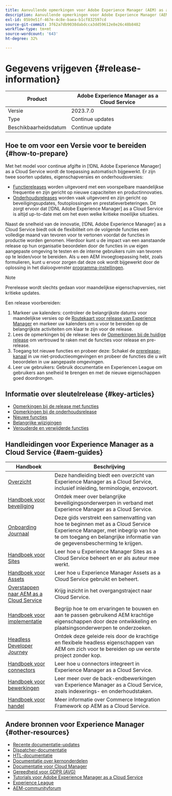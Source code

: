 ```yaml
---
title: Aanvullende opmerkingen voor Adobe Experience Manager (AEM) as a Cloud Service.
description: Aanvullende opmerkingen voor Adobe Experience Manager (AEM) as a Cloud Service.
exl-id: 05b9e51f-467e-4c8e-baea-b1cf832597cd
source-git-commit: 3f62a7db9038dabdcca3dd59612e8e26c48b8482
workflow-type: tm+mt
source-wordcount: '643'
ht-degree: 32%

---
```


# Gegevens vrijgeven {#release-information}

| Product | Adobe Experience Manager as a Cloud Service |
|---|---|
| Versie | 2023.7.0 |
| Type | Continue updates |
| Beschikbaarheidsdatum | Continue update |

## Hoe te om voor een Versie voor te bereiden {#how-to-prepare}

Met het model voor continue afgifte in [!DNL Adobe Experience Manager] as a Cloud Service wordt de toepassing automatisch bijgewerkt. Er zijn twee soorten updates, eigenschapversies en onderhoudsversies:

* [Functiereleases](/help/release-notes/release-notes-cloud/release-notes-current.md) worden uitgevoerd met een voorspelbare maandelijkse frequentie en zijn gericht op nieuwe capaciteiten en productinnovaties.
* [Onderhoudsreleases](/help/release-notes/maintenance/latest.md) worden vaak uitgevoerd en zijn gericht op beveiligingsupdates, foutoplossingen en prestatieverbeteringen. Dit zorgt ervoor dat [!DNL Adobe Experience Manager] as a Cloud Service is altijd up-to-date met om het even welke kritieke moeilijke situaties.

Naast de snelheid van de innovatie, [!DNL Adobe Experience Manager] as a Cloud Service biedt ook de flexibiliteit om de volgende functies een volledige maand van tevoren voor te vertonen voordat de functies in productie worden genomen. Hierdoor kunt u de impact van een aanstaande release op hun organisatie beoordelen door de functies in uw eigen aangepaste omgeving te testen en de interne gebruikers ruim van tevoren op te leiden/voor te bereiden. Als u een AEM invoegtoepassing hebt, zoals formulieren, kunt u ervoor zorgen dat deze ook wordt bijgewerkt door de oplossing in het dialoogvenster [programma-instellingen](/help/implementing/cloud-manager/getting-access-to-aem-in-cloud/creating-production-programs.md).

>[!NOTE]
>
>Prerelease wordt slechts gedaan voor maandelijkse eigenschapversies, niet kritieke updates.

Een release voorbereiden:

1. Markeer uw kalenders: controleer de belangrijkste datums voor maandelijkse versies op de [Routekaart voor release van Experience Manager](https://experienceleague.adobe.com/docs/experience-manager-release-information/aem-release-updates/update-releases-roadmap.html#aem-as-cloud-service) en markeer uw kalenders om u voor te bereiden op de belangrijkste activiteiten om klaar te zijn voor de release.
1. Lees de opmerkingen bij de release: lees de [Opmerkingen bij de huidige release](/help/release-notes/release-notes-cloud/release-notes-current.md) om vertrouwd te raken met de functies voor release en pre-release.
1. Toegang tot nieuwe functies en probeer deze: Schakel de [prerelease-kanaal](/help/release-notes/prerelease.md) in uw niet-productieomgevingen en probeer de functies die u wilt beoordelen in uw aangepaste omgevingen.
1. Leer uw gebruikers: Gebruik documentatie en Experiencen League om gebruikers aan snelheid te brengen en met de nieuwe eigenschappen goed doordrongen.

## Informatie over sleutelrelease {#key-articles}

* [Opmerkingen bij de release met functies](/help/release-notes/release-notes-cloud/release-notes-current.md)
* [Opmerkingen bij de onderhoudsrelease](/help/release-notes/maintenance/latest.md)
* [Nieuwe functies](what-is-new.md)
* [Belangrijke wijzigingen](aem-cloud-changes.md)
* [Verouderde en verwijderde functies](deprecated-removed-features.md)

## Handleidingen voor Experience Manager as a Cloud Service {#aem-guides}

| Handboek | Beschrijving |
|---|---|
| [Overzicht](/help/overview/home.md) | Deze handleiding biedt een overzicht van Experience Manager as a Cloud Service, inclusief inleiding, terminologie, enzovoort. |
| [Handboek voor beveiliging](/help/security/home.md) | Ontdek meer over belangrijke beveiligingsonderwerpen in verband met Experience Manager as a Cloud Service. |
| [Onboarding Journaal](/help/journey-onboarding/overview.md) | Deze gids verstrekt een samenvatting van hoe te beginnen met as a Cloud Service Experience Manager, met inbegrip van hoe te om toegang en belangrijke informatie van de gegevensbescherming te krijgen. |
| [Handboek voor Sites](/help/sites-cloud/home.md) | Leer hoe u Experience Manager Sites as a Cloud Service beheert en er als auteur mee werkt. |
| [Handboek voor Assets](/help/assets/home.md) | Leer hoe u Experience Manager Assets as a Cloud Service gebruikt en beheert. |
| [Overstappen naar AEM as a Cloud Service](/help/journey-migration/getting-started.md) | Krijg inzicht in het overgangstraject naar Cloud Service. |
| [Handboek voor implementatie](/help/implementing/home.md) | Begrijp hoe te om ervaringen te bouwen en aan te passen gebruikend AEM krachtige eigenschappen door deze ontwikkeling en plaatsingsonderwerpen te onderzoeken. |
| [Headless Developer Journey](/help/journey-headless/developer/overview.md) | Ontdek deze geleide reis door de krachtige en flexibele headless eigenschappen van AEM om zich voor te bereiden op uw eerste project zonder kop. |
| [Handboek voor connectors](/help/connectors/home.md) | Leer hoe u connectors integreert in Experience Manager as a Cloud Service. |
| [Handboek voor bewerkingen](/help/operations/home.md) | Leer meer over de back-endbewerkingen van Experience Manager as a Cloud Service, zoals indexerings- en onderhoudstaken. |
| [Handboek voor handel](/help/commerce-cloud/home.md) | Meer informatie over Commerce Integration Framework op AEM as a Cloud Service. |

## Andere bronnen voor Experience Manager {#other-resources}

* [Recente documentatie-updates](https://experienceleague.adobe.com/docs/experience-manager-release-information/aem-release-updates/doc-updates/documentation-updates.html)
* [Dispatcher-documentatie](/help/implementing/dispatcher/overview.md)
* [HTL-documentatie](https://experienceleague.adobe.com/docs/experience-manager-htl/using/overview.html)
* [Documentatie over kernonderdelen](https://experienceleague.adobe.com/docs/experience-manager-core-components/using/introduction.html)
* [Documentatie voor Cloud Manager](https://experienceleague.adobe.com/docs/experience-manager-cloud-service/onboarding/what-is-required/navigate-to-cloud-manager.html)
* [Gereedheid voor GDPR (AVG)](/help/compliance/data-privacy-and-protection-readiness/aem-readiness.md)
* [Tutorials voor Adobe Experience Manager as a Cloud Service](https://experienceleague.adobe.com/docs/experience-manager-learn/cloud-service/overview.html)
* [Experience League](https://guided.adobe.com/?promoid=K42KVXHD&amp;mv=other#solutions/experience-manager)
* [AEM-communityforum](https://forums.adobe.com/community/experience-cloud/marketing-cloud/experience-manager)
